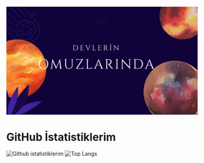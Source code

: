 
![](https://github.com/emrekayik/svg_files/blob/main/Ads%C4%B1z%20tasar%C4%B1m.png?raw=true|width=50)
# GitHub İstatistiklerim
![Github istatistiklerim](https://github-readme-stats.vercel.app/api?username=emrekayik&show_icons=true&theme=radical)
![Top Langs](https://github-readme-stats.vercel.app/api/top-langs/?username=emrekayik)

